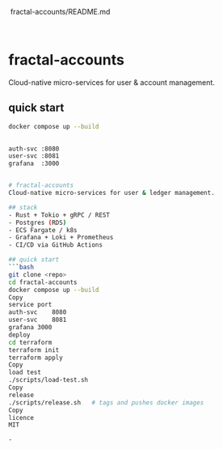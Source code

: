  fractal-accounts/README.md 

 
# fractal-accounts
Cloud-native micro-services for user & account management.

## quick start
```bash
docker compose up --build
 

auth-svc :8080
user-svc :8081
grafana  :3000


# fractal-accounts
Cloud-native micro-services for user & ledger management.

## stack
- Rust + Tokio + gRPC / REST
- Postgres (RDS)
- ECS Fargate / k8s
- Grafana + Loki + Prometheus
- CI/CD via GitHub Actions

## quick start
```bash
git clone <repo>
cd fractal-accounts
docker compose up --build
Copy
service	port
auth-svc	8080
user-svc	8081
grafana	3000
deploy
cd terraform
terraform init
terraform apply
Copy
load test
./scripts/load-test.sh
Copy
release
./scripts/release.sh   # tags and pushes docker images
Copy
licence
MIT

-
